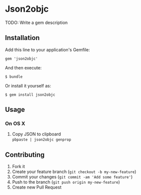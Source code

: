 # Json2objc

TODO: Write a gem description

## Installation

Add this line to your application's Gemfile:

    gem 'json2objc'

And then execute:

    $ bundle

Or install it yourself as:

    $ gem install json2objc

## Usage

### On OS X

1. Copy JSON to clipboard  
`pbpaste | json2objc genprop`

## Contributing

1. Fork it
2. Create your feature branch (`git checkout -b my-new-feature`)
3. Commit your changes (`git commit -am 'Add some feature'`)
4. Push to the branch (`git push origin my-new-feature`)
5. Create new Pull Request
